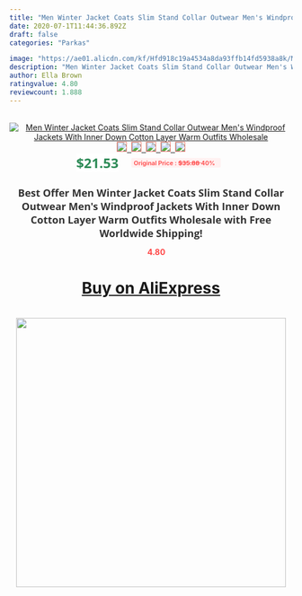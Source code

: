 ```yaml
---
title: "Men Winter Jacket Coats Slim Stand Collar Outwear Men's Windproof Jackets With Inner Down Cotton Layer Warm Outfits Wholesale"
date: 2020-07-1T11:44:36.892Z
draft: false
categories: "Parkas"

image: "https://ae01.alicdn.com/kf/Hfd918c19a4534a8da93ffb14fd5938a8k/Men-Winter-Jacket-Coats-Slim-Stand-Collar-Outwear-Men-s-Windproof-Jackets-With-Inner-Down-Cotton.jpg"
description: "Men Winter Jacket Coats Slim Stand Collar Outwear Men's Windproof Jackets With Inner Down Cotton Layer Warm Outfits Wholesale"
author: Ella Brown
ratingvalue: 4.80
reviewcount: 1.888
---
```

<br>
<div style="text-align: center;">
<a href="https://s.click.aliexpress.com/e/_AmiqXL" target="_blank" rel="nofollow noopener noreferrer"><img alt="Men Winter Jacket Coats Slim Stand Collar Outwear Men's Windproof Jackets With Inner Down Cotton Layer Warm Outfits Wholesale" class="magnifier-image" src="https://ae01.alicdn.com/kf/Hfd918c19a4534a8da93ffb14fd5938a8k/Men-Winter-Jacket-Coats-Slim-Stand-Collar-Outwear-Men-s-Windproof-Jackets-With-Inner-Down-Cotton.jpg_640x640.jpg">
<br>
<img style="border:1px solid salmon" src="https://ae01.alicdn.com/kf/Hfd918c19a4534a8da93ffb14fd5938a8k/Men-Winter-Jacket-Coats-Slim-Stand-Collar-Outwear-Men-s-Windproof-Jackets-With-Inner-Down-Cotton.jpg_120x120.jpg">&nbsp;&nbsp;<img style="border:1px solid salmon" src="https://ae01.alicdn.com/kf/H26e07ab2469a4b7d943dd4b35a5ae0f4Y/Men-Winter-Jacket-Coats-Slim-Stand-Collar-Outwear-Men-s-Windproof-Jackets-With-Inner-Down-Cotton.jpg_120x120.jpg">&nbsp;&nbsp;<img style="border:1px solid salmon" src="https://ae01.alicdn.com/kf/H34ac0b3171e94050b8505770744865ffJ/Men-Winter-Jacket-Coats-Slim-Stand-Collar-Outwear-Men-s-Windproof-Jackets-With-Inner-Down-Cotton.jpg_120x120.jpg">&nbsp;&nbsp;<img style="border:1px solid salmon" src="https://ae01.alicdn.com/kf/H8f54cdcefbd64afd9d23f3243ab581a9l/Men-Winter-Jacket-Coats-Slim-Stand-Collar-Outwear-Men-s-Windproof-Jackets-With-Inner-Down-Cotton.jpg_120x120.jpg">&nbsp;&nbsp;<img style="border:1px solid salmon" src="https://ae01.alicdn.com/kf/H428444d31f5547f6802c082d904bd394a/Men-Winter-Jacket-Coats-Slim-Stand-Collar-Outwear-Men-s-Windproof-Jackets-With-Inner-Down-Cotton.jpg_120x120.jpg"></a></div><br0>
<div style="text-align: center;"><span style="background-color: white; border: 0px; box-sizing: border-box; color: seagreen; display: inline-block; font-family: &quot;open sans&quot; , &quot;arial&quot; , &quot;helvetica&quot; , sans-serif , &quot;heiti&quot;; font-size: 24px; font-stretch: inherit; font-weight: 700; line-height: inherit; margin: 0px 10px 0px 0px; padding: 0px; vertical-align: middle;">$21.53 </span>
<span style="background: rgb(255 , 241 , 241); border-radius: 3px; border: 0px; box-sizing: border-box; color: #ff4747; display: inline-block; font-family: inherit; font-size: 12px; font-stretch: inherit; font-style: inherit; font-variant: inherit; font-weight: 600; line-height: inherit; margin: 0px; padding: 2px 5px; transform: scale(0.9); vertical-align: middle;">Original Price : <b style="text-decoration: line-through;">$35.88 </b> 40%&nbsp;&nbsp;</span></div>
<h1 style="color: #333333; display: inline-block; font-family: &quot;open sans&quot; , &quot;arial&quot; , &quot;helvetica&quot; , sans-serif , &quot;heiti&quot;; font-size: 18px; font-stretch: inherit; font-weight: 700; text-align: center;">Best Offer Men Winter Jacket Coats Slim Stand Collar Outwear Men's Windproof Jackets With Inner Down Cotton Layer Warm Outfits Wholesale with Free Worldwide Shipping!</h1>
<div style="color: #ff4747; text-align: center;">
<img src="https://4.bp.blogspot.com/-M0ZcTcb-5uY/XleCXlxnR4I/AAAAAAAAAEc/OrjgMkXV1oMQFaCRZj5HQwOCBcu3w1FegCPcBGAYYCw/s1600/star.png" style="height: 15px;">&nbsp;<b>4.80</b></div>
<div class="button_cont" align="center"><a class="buynow_a" href="https://s.click.aliexpress.com/e/_AmiqXL" target="_blank" rel="nofollow noopener noreferrer"><H1>Buy on AliExpress</H1></a></div><br>
<div class="separator" style="clear: both; text-align: center;">
<img src="https://lh3.googleusercontent.com/-pTy5HemUv9M/XlePHvY0dAI/AAAAAAAAAE4/0nX5iRUoIWY8eMW9Dpxeirr157OZliDIgCLcBGAsYHQ/s1600/badge.gif" width="480">
</div>
